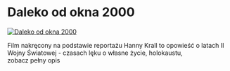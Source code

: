Daleko od okna 2000 
=============
[![Daleko od okna 2000 ](http://vidos.pl/images/player.gif)](http://vidos.pl/daleko-od-okna-2000)

 Film nakręcony na podstawie reportażu Hanny Krall to opowieść o latach II Wojny Światowej - czasach lęku o własne życie, holokaustu, zobacz pełny opis
